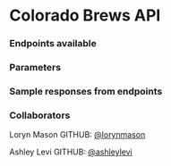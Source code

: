 # Colorado Brews API

### Endpoints available

### Parameters

### Sample responses from endpoints

### Collaborators

Loryn Mason GITHUB: [@lorynmason](https://github.com/lorynmason) 

Ashley Levi GITHUB: [@ashleylevi](https://github.com/ashleylevi)

